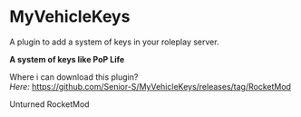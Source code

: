 # MyVehicleKeys
A plugin to add a system of keys in your roleplay server.

**A system of keys like PoP Life**

Where i can download this plugin?<br />
*Here:* https://github.com/Senior-S/MyVehicleKeys/releases/tag/RocketMod <br />

Unturned RocketMod
